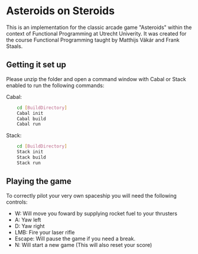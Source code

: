 # Asteroids on Steroids

This is an implementation for the classic arcade game "Asteroids" within the context of Functional Programming at  Utrecht Univerity. It was created for the course Functional Programming taught by Matthijs Vákár and Frank Staals.

## Getting it set up

Please unzip the folder and open a command window with Cabal or Stack enabled to run the following commands: 

Cabal:
```bash
    cd [BuildDirectory]
    Cabal init
    Cabal build
    Cabal run
```
Stack: 
```bash
    cd [BuildDirectory]
    Stack init
    Stack build
    Stack run
```
    
## Playing the game

To correctly pilot your very own spaceship you will need the following controls:

- W: Will move you foward by supplying rocket fuel to your thrusters
- A: Yaw left
- D: Yaw right
- LMB: Fire your laser rifle
- Escape: Will pause the game if you need a break.
- N: Will start a new game (This will also reset your score)